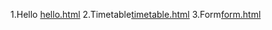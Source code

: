  
1.Hello [hello.html](https://github.com/user-attachments/files/22623701/hello.html)
2.Timetable[timetable.html](https://github.com/user-attachments/files/22623712/timetable.html)
3.Form[form.html](https://github.com/user-attachments/files/22623722/form.html)
